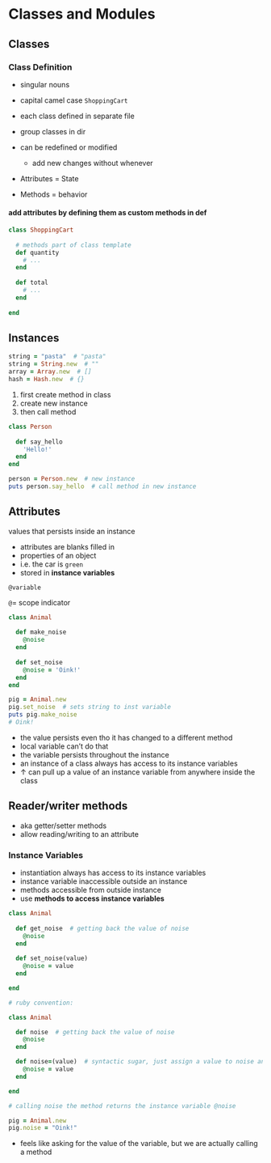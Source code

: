 # Classes and Modules

## Classes

### Class Definition

- singular nouns
- capital camel case `ShoppingCart`
- each class defined in separate file
- group classes in dir
- can be redefined or modified
  - add new changes without whenever
    
- Attributes = State
- Methods = behavior

#### add attributes by defining them as custom methods in def
```ruby
class ShoppingCart
  
  # methods part of class template
  def quantity
    # ...
  end
  
  def total
    # ...
  end
  
end
```

## Instances

```ruby
string = "pasta"  # "pasta"
string = String.new  # ""
array = Array.new  # []
hash = Hash.new  # {}
```

1. first create method in class
2. create new instance
2. then call method

```ruby
class Person
  
  def say_hello
    'Hello!'
  end
end

person = Person.new  # new instance
puts person.say_hello  # call method in new instance
```

## Attributes

values that persists inside an instance

- attributes are blanks filled in
- properties of an object
- i.e. the car is `green`
- stored in **instance variables**

`@variable` 

`@`= scope indicator

```ruby
class Animal
  
  def make_noise
    @noise
  end
  
  def set_noise
    @noise = 'Oink!'
  end
end

pig = Animal.new
pig.set_noise  # sets string to inst variable
puts pig.make_noise
# Oink!
```

- the value persists even tho it has changed to a different method
- local variable can’t do that
- the variable persists throughout the instance
- an instance of a class always has access to its instance variables
- ↑ can pull up a value of an instance variable from anywhere inside the class


## Reader/writer methods
- aka getter/setter methods
- allow reading/writing to an attribute

### Instance Variables
- instantiation always has access to its instance variables
- instance variable inaccessible outside an instance
- methods accessible from outside instance
- use **methods to access instance variables**

```ruby
class Animal
  
  def get_noise  # getting back the value of noise
    @noise
  end
  
  def set_noise(value)
    @noise = value
  end

end

# ruby convention:

class Animal

  def noise  # getting back the value of noise
    @noise
  end

  def noise=(value)  # syntactic sugar, just assign a value to noise and have it work
    @noise = value
  end

end

# calling noise the method returns the instance variable @noise

pig = Animal.new
pig.noise = "Oink!"
```

- feels like asking for the value of the variable, but we are actually calling a method